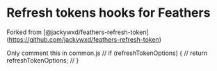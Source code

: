 # Refresh tokens hooks for Feathers

Forked from [@jackywxd/feathers-refresh-token] (https://github.com/jackywxd/feathers-refresh-token)

Only comment this in common.js 
// if (refreshTokenOptions) {
//   return refreshTokenOptions;
// }
